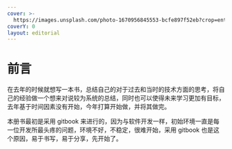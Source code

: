 ```yaml
---
cover: >-
  https://images.unsplash.com/photo-1670956845553-bcfe897f52eb?crop=entropy&cs=tinysrgb&fm=jpg&ixid=MnwxOTcwMjR8MHwxfHJhbmRvbXx8fHx8fHx8fDE2NzM0MDM5NTc&ixlib=rb-4.0.3&q=80
coverY: 0
layout: editorial
---
```


# 前言

在去年的时候就想写一本书，总结自己的对于过去和当时的技术方面的思考，将自己的经验做一个想来对说较为系统的总结，同时也可以使得未来学习更加有目标，去年基于时间因素没有开始，今年打算开始做，并将其做完。

本册书最初是采用 gitbook 来进行的，因为与软件开发一样，初始环境一直是每一位开发所最头疼的问题，环境不好，不稳定，很难开始，采用 gitbook 也是这个原因，易于书写，易于分享，先开始了。
